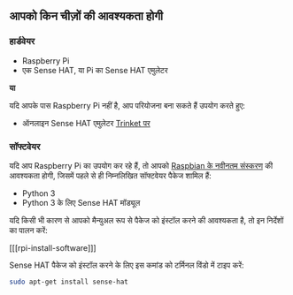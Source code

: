 ## आपको किन चीज़ों की आवश्यकता होगी

### हार्डवेयर

* Raspberry Pi
* एक Sense HAT, या Pi का Sense HAT एमुलेटर

**या**

यदि आपके पास Raspberry Pi नहीं है, आप परियोजना बना सकते हैं उपयोग करते हुए:

* ऑनलाइन Sense HAT एमुलेटर [Trinket पर​](https://trinket.io/sense-hat)

### सॉफ्टवेयर
यदि आप Raspberry Pi का उपयोग कर रहे हैं, तो आपको [Raspbian के नवीनतम संस्करण](https://www.raspberrypi.org/downloads/) की आवश्यकता होगी, जिसमें पहले से ही निम्नलिखित सॉफ्टवेयर पैकेज शामिल हैं:

- Python 3
- Python 3 के लिए Sense HAT मॉड्यूल

यदि किसी भी कारण से आपको मैन्युअल रूप से पैकेज को इंस्टॉल करने की आवश्यकता है, तो इन निर्देशों का पालन करें:

[[[rpi-install-software]]]

Sense HAT पैकेज को इंस्टॉल करने के लिए इस कमांड को टर्मिनल विंडो में टाइप करें:

```bash
sudo apt-get install sense-hat
```

